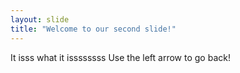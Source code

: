 ```yaml
---
layout: slide
title: "Welcome to our second slide!"
---
```

It isss what it issssssss
Use the left arrow to go back!
